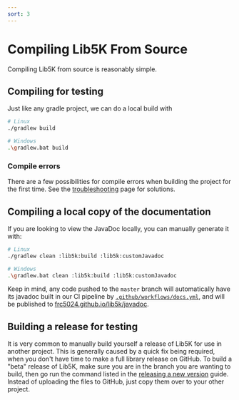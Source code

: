 ```yaml
---
sort: 3
---
```


# Compiling Lib5K From Source

Compiling Lib5K from source is reasonably simple.

## Compiling for testing

Just like any gradle project, we can do a local build with

```sh
# Linux
./gradlew build

# Windows
.\gradlew.bat build
```

### Compile errors

There are a few possibilities for compile errors when building the project for the first time. See the [troubleshooting](/lib5k/technical/Troubleshooting) page for solutions.

## Compiling a local copy of the documentation

If you are looking to view the JavaDoc locally, you can manually generate it with:

```sh
# Linux
./gradlew clean :lib5k:build :lib5k:customJavadoc

# Windows
.\gradlew.bat clean :lib5k:build :lib5k:customJavadoc
```

Keep in mind, any code pushed to the `master` branch will automatically have its javadoc built in our CI pipeline by [`.github/workflows/docs.yml`](https://github.com/frc5024/lib5k/blob/master/.github/workflows/docs.yml), and will be published to [frc5024.github.io/lib5k/javadoc](https://frc5024.github.io/lib5k/javadoc).

## Building a release for testing

It is very common to manually build yourself a release of Lib5K for use in another project. This is generally caused by a quick fix being required, when you don't have time to make a full library release on GitHub. To build a "beta" release of Lib5K, make sure you are in the branch you are wanting to build, then go run the command listed in the [releasing a new version](/lib5k/installation/Creating-a-release) guide. Instead of uploading the files to GitHub, just copy them over to your other project.
